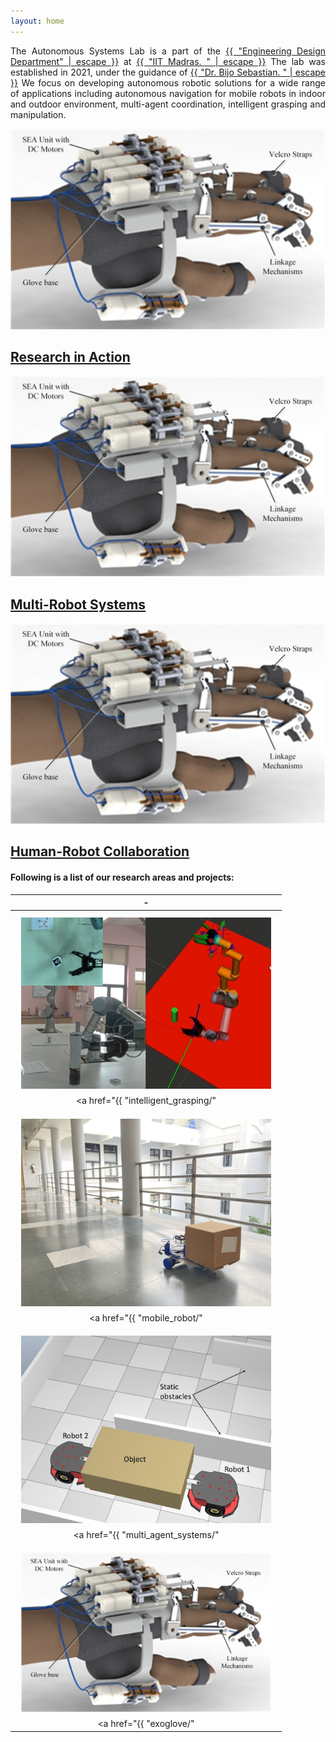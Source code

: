 ```yaml
---
layout: home
---
```


<!-- Lab Intro -->
<p style="text-align: justify">
The Autonomous Systems Lab is a part of the
<a href="https://ed.iitm.ac.in/"> {{ "Engineering Design Department" | escape }}</a>
at
<a href="https://www.iitm.ac.in/"> {{ "IIT Madras. " | escape }}</a>
The lab was established in 2021, under the guidance of 
<a href="{{ "bijosebastian/" | relative_url }}">{{ "Dr. Bijo Sebastian. " | escape }}</a>
We focus on developing autonomous robotic solutions for a wide range of applications including autonomous navigation for mobile robots in indoor and outdoor environment, multi-agent coordination, intelligent grasping and manipulation. 
</p>

<!-- Owl Carousel Styles -->
<link rel="stylesheet" href="/css/owl.carousel.min.css">
<link rel="stylesheet" href="/css/owl.theme.default.min.css">

<!-- Carousel Section -->
<div class="owl-carousel owl-carousel-fullwidth">
  <div class="item">
    <a href="#">
      <img src="/images/exo/exo.png" alt="Slide 1">
      <div class="slider-copy">
        <h2>Research in Action</h2>
      </div>
    </a>
  </div>
  <div class="item">
    <a href="#">
      <img src="/images/exo/exo.png" alt="Slide 2">
      <div class="slider-copy">
        <h2>Multi-Robot Systems</h2>
      </div>
    </a>
  </div>
  <div class="item">
    <a href="#">
      <img src="/images/exo/exo.png" alt="Slide 3">
      <div class="slider-copy">
        <h2>Human-Robot Collaboration</h2>
      </div>
    </a>
  </div>
</div>

<!-- Owl Carousel Scripts -->
<script src="/js/jquery.min.js"></script>
<script src="/js/owl.carousel.min.js"></script>
<script>
  $(document).ready(function(){
    $(".owl-carousel-fullwidth").owlCarousel({
      items: 1,
      loop: true,
      margin: 10,
      nav: true,
      autoplay: true,
      autoplayTimeout: 4000,
      autoplayHoverPause: true
    });
  });
</script>

#### Following is a list of our research areas and projects:

| - |
| :-------------: |
|<img align="left" style="padding: 10px" src="/images/disassembly/ur5.jpg" alt="Picture not available" width="400" > <br/> <br/> <a href="{{ "intelligent_grasping/" | relative_url }}"> {{ "__Intelligent grasping and manipulation:__" | escape }}</a>  : This research aims to develop perception, motion planning and control algorithms for intelligent grasping and manipulation in real world conditions. We also explore the application of intelligent grasping and manipulation for practical applications such as human-robot collaborative workspace. **This project is funded by the Accenture – IIT Madras Centre of Excellence.** |
||
| <img align="left" style="padding: 10px" src="/images/mobile_robot/mobile_vision.jpg" alt="Picture not available" width="400" > <br/> <br/> <a href="{{ "mobile_robot/" | relative_url }}"> {{ "__Motion Planning for Mobile Robots:__" | escape }}</a>  This research aims to develop autonomous navigation capabilities for mobile robots in indoor and outdoor environments. This includes localization of indoor mobile robots in GPS denied environment, and path planning in human centric environments as well. **This project is funded by the New Faculty Initiation Grant (NFIG) from IIT Madras.** |
||
| <img align="left" style="padding: 10px" src="/images/mobile_manipulation/mobile_manipulation.jpg" alt="Picture not available" width="400"> <br/> <br/> <a href="{{ "multi_agent_systems/" | relative_url }}"> {{ "__Multi-agent systems:__" | escape }}</a> Robotic systems have been deployed extensively for manipulation and transportation tasks in warehouses. But the majority of these applications involve a single robot interacting with an object in a given instant. This in turn limits the size and weight of the object that can be handled. Multi-agent systems provide a natural solution in this scenario. **This project is funded by the Start-up Research Grant (SRG) under Science & Engineering Research Board (SERB).**| 
||
| <img align="left" style="padding: 10px" src="/images/exo/exo.png" alt="Picture not available" width="400" > <br/> <br/> <a href="{{ "exoglove/" | relative_url }}"> {{ "__Designing an exoskeleton glove to help assist and rehabilitate brachial plexus patients:__" | escape }}</a>  This research aims to develop a 2 Degree of Freedom mechanism that could mimic the motion of a human finger. Extending this design into a full glove with series elastic actuation will allow us to create an exoskeleton glove that could assist patients in performing a wide variety of grasps. The final goal of this research at the Autonomous Systems Lab at IIT Madras, will be to deliver a viable product that could assist with the everyday challenges faced by patients in India. **This project is funded by the New Faculty Initiation Grant (NFIG) from IIT Madras.** |
